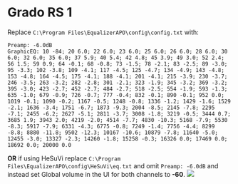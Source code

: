 # Grado RS 1
Replace `C:\Program Files\EqualizerAPO\config\config.txt` with:
```
Preamp: -6.0dB
GraphicEQ: 10 -84; 20 6.0; 22 6.0; 23 6.0; 25 6.0; 26 6.0; 28 6.0; 30 6.0; 32 6.0; 35 6.0; 37 5.9; 40 5.4; 42 4.8; 45 3.9; 49 3.0; 52 2.4; 56 1.5; 59 0.9; 64 -0.1; 68 -0.8; 73 -1.5; 78 -2.1; 83 -2.5; 89 -3.0; 95 -3.3; 102 -3.8; 109 -4.1; 117 -4.5; 125 -4.7; 134 -4.9; 143 -4.8; 153 -4.8; 164 -4.5; 175 -4.1; 188 -4.1; 201 -4.1; 215 -3.9; 230 -3.7; 246 -3.5; 263 -3.2; 282 -2.8; 301 -2.1; 323 -1.9; 345 -3.2; 369 -3.2; 395 -3.0; 423 -2.7; 452 -2.7; 484 -2.7; 518 -2.5; 554 -1.9; 593 -1.3; 635 -1.0; 679 -0.9; 726 -0.7; 777 -0.4; 832 -0.1; 890 -0.1; 952 0.0; 1019 -0.1; 1090 -0.2; 1167 -0.5; 1248 -0.8; 1336 -1.2; 1429 -1.6; 1529 -2.1; 1636 -3.4; 1751 -6.7; 1873 -9.3; 2004 -8.5; 2145 -7.8; 2295 -7.1; 2455 -6.2; 2627 -5.1; 2811 -3.7; 3008 -1.8; 3219 -0.5; 3444 0.7; 3685 1.9; 3943 2.0; 4219 -2.0; 4514 -7.7; 4830 -10.3; 5168 -7.9; 5530 -8.3; 5917 -7.9; 6331 -4.3; 6775 -0.8; 7249 -1.4; 7756 -4.4; 8299 -8.8; 8880 -11.8; 9502 -12.3; 10167 -10.6; 10879 -7.8; 11640 -5.0; 12455 -3.0; 13327 -2.3; 14260 -1.8; 15258 -0.3; 16326 0.0; 17469 0.0; 18692 0.0; 20000 0.0
```
**OR** if using HeSuVi replace `C:\Program Files\EqualizerAPO\config\HeSuVi\eq.txt` and omit `Preamp: -6.0dB` and instead set Global volume in the UI for both channels to **-60**.
![](https://raw.githubusercontent.com/jaakkopasanen/AutoEq/master/results/Innerfidelity%202017/headphoncecom/onear/Grado%20RS%201/Grado%20RS%201.png)